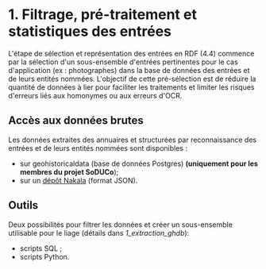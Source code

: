 # 1. Filtrage, pré-traitement et statistiques des entrées

L'étape de sélection et représentation des entrées en RDF (4.4) commence par la sélection d'un sous-ensemble d'entrées pertinentes pour le cas d'application (ex : photographes) dans la base de données des entrées et de leurs entités nommées. L'objectif de cette pré-sélection est de réduire la quantité de données à lier pour faciliter les traitements et limiter les risques d'erreurs liés aux homonymes ou aux erreurs d'OCR.

## Accès aux données brutes

Les données extraites des annuaires et structurées par reconnaissance des entrées et de leurs entités nommées sont disponibles :
* sur geohistoricaldata (base de données Postgres) **(uniquement pour les membres du projet SoDUCo**);
* sur un [dépôt Nakala](https://nakala.fr/u/datas/10.34847/nkl.98eem49t) (format JSON). 

## Outils

Deux possibilités pour filtrer les données et créer un sous-ensemble utilisable pour le liage (détails dans *1_extraction_ghdb*):
* scripts SQL ;
* scripts Python.